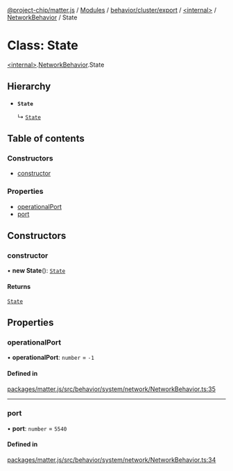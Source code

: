 [@project-chip/matter.js](../README.md) / [Modules](../modules.md) / [behavior/cluster/export](../modules/behavior_cluster_export.md) / [\<internal\>](../modules/behavior_cluster_export._internal_.md) / [NetworkBehavior](../modules/behavior_cluster_export._internal_.NetworkBehavior.md) / State

# Class: State

[\<internal\>](../modules/behavior_cluster_export._internal_.md).[NetworkBehavior](../modules/behavior_cluster_export._internal_.NetworkBehavior.md).State

## Hierarchy

- **`State`**

  ↳ [`State`](node_export._internal_.NetworkServer.State.md)

## Table of contents

### Constructors

- [constructor](behavior_cluster_export._internal_.NetworkBehavior.State.md#constructor)

### Properties

- [operationalPort](behavior_cluster_export._internal_.NetworkBehavior.State.md#operationalport)
- [port](behavior_cluster_export._internal_.NetworkBehavior.State.md#port)

## Constructors

### constructor

• **new State**(): [`State`](behavior_cluster_export._internal_.NetworkBehavior.State.md)

#### Returns

[`State`](behavior_cluster_export._internal_.NetworkBehavior.State.md)

## Properties

### operationalPort

• **operationalPort**: `number` = `-1`

#### Defined in

[packages/matter.js/src/behavior/system/network/NetworkBehavior.ts:35](https://github.com/project-chip/matter.js/blob/5f71eedebdb9fa54338bde320c311bb359b7455d/packages/matter.js/src/behavior/system/network/NetworkBehavior.ts#L35)

___

### port

• **port**: `number` = `5540`

#### Defined in

[packages/matter.js/src/behavior/system/network/NetworkBehavior.ts:34](https://github.com/project-chip/matter.js/blob/5f71eedebdb9fa54338bde320c311bb359b7455d/packages/matter.js/src/behavior/system/network/NetworkBehavior.ts#L34)
